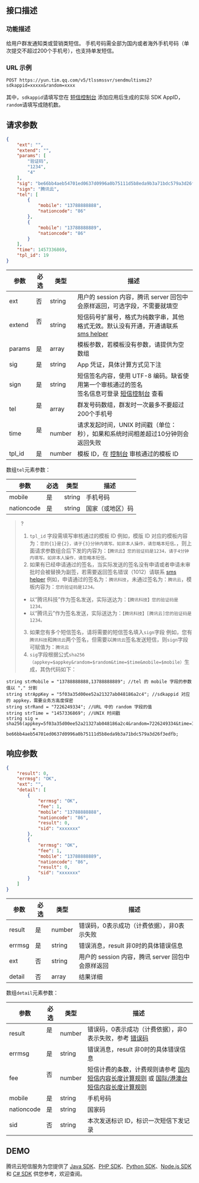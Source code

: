 ## 接口描述
### 功能描述
给用户群发通知类或营销类短信。
手机号码需全部为国内或者海外手机号码（单次提交不超过200个手机号），也支持单发短信。

### URL 示例
```
POST https://yun.tim.qq.com/v5/tlssmssvr/sendmultisms2?sdkappid=xxxxx&random=xxxx    
```
其中，`sdkappid`请填写您在 [短信控制台](https://console.cloud.tencent.com/sms) 添加应用后生成的实际 SDK AppID，`random`请填写成随机数。

## 请求参数

```json
{
    "ext": "",
    "extend": "",
    "params": [
        "验证码",
        "1234",
        "4"
    ],
    "sig": "be66bb4aeb54701ed0637d0996a0b75111d5b8eda9b3a71bdc579a3d26f3edfb",
    "sign": "腾讯云",
    "tel": [
        {
            "mobile": "13788888888",
            "nationcode": "86"
        },
        {
            "mobile": "13788888889",
            "nationcode": "86"
        }
    ],
    "time": 1457336869,
    "tpl_id": 19
}
```

| 参数   | 必选 | 类型   | 描述                                                                  |
|--------|------|--------|-----------------------------------------------------------------------|
| ext    | 否   | string | 用户的 session 内容，腾讯 server 回包中会原样返回，可选字段，不需要就填空 |
| extend | 否   | string | 短信码号扩展号，格式为纯数字串，其他格式无效。默认没有开通，开通请联系 [sms helper](https://cloud.tencent.com/document/product/382/3773)                          |
| params | 是   | array  | 模板参数，若模板没有参数，请提供为空数组                              |
| sig    | 是   | string | App 凭证，具体计算方式见下注                                           |
| sign   | 是   | string | 短信签名内容，使用 UTF-8 编码。缺省使用第一个审核通过的签名<br>签名信息可登录 [短信控制台](https://console.cloud.tencent.com/sms/smslist) 查看                 |
| tel    | 是   | array  | 群发号码数组，群发时一次最多不要超过200个手机号  |
| time   | 是   | number | 请求发起时间，UNIX 时间戳（单位：秒），如果和系统时间相差超过10分钟则会返回失败    |
| tpl_id | 是   | number | 模板 ID，在 [控制台](https://console.cloud.tencent.com/sms) 审核通过的模板 ID                              |

数组`tel`元素参数：

| 参数       | 必选 | 类型   | 描述     |
|------------|------|--------|----------|
| mobile     | 是   | string | 手机号码 |
| nationcode | 是   | string | 国家（或地区）码   |

>?
>1. `tpl_id` 字段需填写审核通过的模板 ID
> 例如，模版 ID 对应的模板内容为：`您的{1}是{2}，请于{3}分钟内填写。如非本人操作，请忽略本短信。`，则上面请求参数组合后下发的内容为：`【腾讯云】您的验证码是1234，请于4分钟内填写。如非本人操作，请忽略本短信。` 
>2. 如果有已经申请通过的签名，当实际发送的签名没有申请或者申请未审批时会被替换为副签，若需要返回签名错误（1012）请联系 [sms helper](https://cloud.tencent.com/document/product/382/3773)
> 例如，申请通过的签名为：`腾讯科技`，未通过签名为：`腾讯云`，模板内容为：`您的验证码是1234。`
>  - 以“腾讯科技”作为签名发送，实际送达为：`【腾讯科技】您的验证码是1234。`
>  - 以“腾讯云”作为签名发送，实际送达为：`【腾讯科技】[腾讯云]您的验证码是1234。`
>3. 如果您有多个短信签名，请将需要的短信签名填入`sign`字段
>例如，您有`腾讯科技`和`腾讯云`两个签名，但需要以`腾讯云`签名发送短信，则`sign`字段可赋值为：`腾讯云` 
>4. `sig`字段根据公式`sha256（appkey=$appkey&random=$random&time=$time&mobile=$mobile）`生成，其伪代码如下：
 ```
string strMobile = "13788888888,13788888889"; //tel 的 mobile 字段的参数值以 "," 分割
string strAppKey = "5f03a35d00ee52a21327ab048186a2c4"; //sdkappid 对应的 appkey，需要业务方高度保密
string strRand = "7226249334"; //URL 中的 random 字段的值
string strTime = "1457336869"; //UNIX 时间戳
string sig = sha256(appkey=5f03a35d00ee52a21327ab048186a2c4&random=7226249334&time=1457336869&mobile=13788888888,13788888889)
           = be66bb4aeb54701ed0637d0996a0b75111d5b8eda9b3a71bdc579a3d26f3edfb;
```


## 响应参数

```json
{
    "result": 0,
    "errmsg": "OK",
    "ext": "",
    "detail": [
        {
            "errmsg": "OK",
            "fee": 1,
            "mobile": "13788888888",
            "nationcode": "86",
            "result": 0,
            "sid": "xxxxxxx"
        },
        {
            "errmsg": "OK",
            "fee": 1,
            "mobile": "13788888889",
            "nationcode": "86",
            "result": 0,
            "sid": "xxxxxxx"
        }
    ]
}
```

| 参数   | 必选 | 类型   | 描述                                          |
|--------|------|--------|-----------------------------------------------|
| result | 是   | number | 错误码，0表示成功（计费依据），非0表示失败      |
| errmsg | 是   | string | 错误消息，result 非0时的具体错误信息           |
| ext    | 否   | string | 用户的 session 内容，腾讯 server 回包中会原样返回 |
| detail | 否   | array  | 结果详细                                      |


数组`detail`元素参数：

| 参数       | 必选 | 类型   | 描述                                     |
|------------|------|--------|------------------------------------------|
| result     | 是   | number | 错误码，0表示成功（计费依据），非0表示失败，参考 [错误码](https://cloud.tencent.com/document/product/382/3771) |
| errmsg     | 是   | string | 错误消息，result 非0时的具体错误信息      |
| fee        | 否   | number | 短信计费的条数，计费规则请参考 [国内短信内容长度计算规则](https://cloud.tencent.com/document/product/382/18058#.E7.9F.AD.E4.BF.A1.E5.86.85.E5.AE.B9.E9.95.BF.E5.BA.A6.E8.AE.A1.E7.AE.97.E8.A7.84.E5.88.99) 或 [国际/港澳台短信内容长度计算规则](https://cloud.tencent.com/document/product/382/18052#.E5.9B.BD.E9.99.85.E7.9F.AD.E4.BF.A1.E5.86.85.E5.AE.B9.E9.95.BF.E5.BA.A6.E8.AE.A1.E7.AE.97.E8.A7.84.E5.88.99)                        |
| mobile     | 是   | string | 手机号码                                 |
| nationcode | 是   | string | 国家码                                   |
| sid        | 否   | string | 本次发送标识 ID，标识一次短信下发记录     |



## DEMO
腾讯云短信服务为您提供了 [Java SDK](https://cloud.tencent.com/document/product/382/5804)、[PHP SDK](https://cloud.tencent.com/document/product/382/5804)、[Python SDK](https://cloud.tencent.com/document/product/382/5804)、[Node.js SDK](https://cloud.tencent.com/document/product/382/5804) 和 [C# SDK](https://cloud.tencent.com/document/product/382/5804) 供您参考，欢迎查阅。

